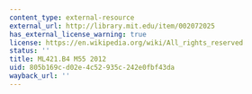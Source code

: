 ```yaml
---
content_type: external-resource
external_url: http://library.mit.edu/item/002072025
has_external_license_warning: true
license: https://en.wikipedia.org/wiki/All_rights_reserved
status: ''
title: ML421.B4 M55 2012
uid: 805b169c-d02e-4c52-935c-242e0fbf43da
wayback_url: ''
---
```

